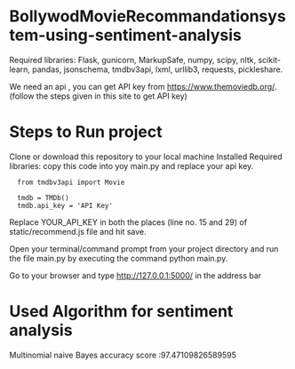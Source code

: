 # BollywodMovieRecommandationsystem-using-sentiment-analysis

Required libraries:
      Flask,
      gunicorn,
      MarkupSafe,
      numpy,
      scipy,
      nltk,
      scikit-learn,
      pandas,
      jsonschema,
      tmdbv3api,
      lxml,
      urllib3,
      requests,
      pickleshare.
 
We need an api , you can get API key from https://www.themoviedb.org/. (follow the steps given in this site to get API key)
# Steps to Run project

Clone or download this repository to your local machine
Installed Required libraries: 
copy this code into yoy main.py and replace your api key.

      from tmdbv3api import Movie

      tmdb = TMDb()
      tmdb.api_key = 'API Key'
      

Replace YOUR_API_KEY in both the places (line no. 15 and 29) of static/recommend.js file and hit save.

Open your terminal/command prompt from your project directory and run the file main.py by executing the command python main.py.

Go to your browser and type http://127.0.0.1:5000/ in the address bar

# Used Algorithm for sentiment analysis
Multinomial naive Bayes
accuracy score :97.47109826589595
